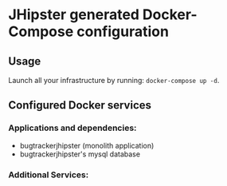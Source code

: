 # JHipster generated Docker-Compose configuration

## Usage

Launch all your infrastructure by running: `docker-compose up -d`.

## Configured Docker services

### Applications and dependencies:

- bugtrackerjhipster (monolith application)
- bugtrackerjhipster's mysql database

### Additional Services:
